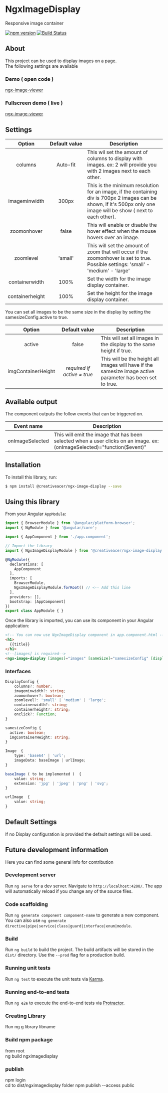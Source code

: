 # NgxImageDisplay

Responsive image container

[![npm version](https://badge.fury.io/js/%40creativeacer%2Fngx-image-display.svg)](https://badge.fury.io/js/%40creativeacer%2Fngx-image-display) [![Build Status](https://dev.azure.com/creativesuite/GitHub/_apis/build/status/CreativeAcer.ngx-image-display?branchName=master)](https://dev.azure.com/creativesuite/GitHub/_build/latest?definitionId=5&branchName=master)

## About
This project can be used to display images on a page.  
The following settings are available  

### Demo ( open code )  

[ngx-image-viewer](https://stackblitz.com/edit/ngx-image-viewer)

### Fullscreen demo ( live )
[ngx-image-viewer](https://ngx-image-viewer.stackblitz.io/)

## Settings  
  
Option | Default&#160;value | Description
:---:|:---:|---
columns | Auto-fit | This wil set the amount of columns to display with images. ex: 2 will provide you with 2 images next to each other.
imageminwidth | 300px | This is the minimum resolution for an image, if the containing div is 700px 2 images can be shown, if it's 500px only one image will be show ( next to each other).
zoomonhover | false | This will enable or disable the hover effect when the mouse hovers over an image.
zoomlevel | 'small' | This will set the amount of zoom that will occur if the zoomonhover is set to true. Possible settings: 'small' - 'medium' - 'large'
containerwidth | 100% | Set the width for the image display container.
containerheight | 100% | Set the height for the image display container.  

You can set all images to be the same size in the display by setting the samesizeConfig.active to true.  
  
  Option | Default&#160;value | Description
:---:|:---:|---
active | false | This will set all images in the display to the same height if true.
imgContainerHeight | *required if active = true* | This will be the height all images will have if the samesize image active parameter has been set to true.


## Available output

The component outputs the follow events that can be triggered on.

Event&#160;name | Description
:---:|---
onImageSelected | This will emit the image that has been selected when a user clicks on an image. ex: (onImageSelected)="function($event)"

## Installation

To install this library, run:

```bash
$ npm install @creativeacer/ngx-image-display --save
```

## Using this library

From your Angular `AppModule`:

```typescript
import { BrowserModule } from '@angular/platform-browser';
import { NgModule } from '@angular/core';

import { AppComponent } from './app.component';

// Import the library
import { NgxImageDisplayModule } from '@creativeacer/ngx-image-display';

@NgModule({
  declarations: [
    AppComponent
  ],
  imports: [
    BrowserModule,
    NgxImageDisplayModule.forRoot() // <-- Add this line
  ],
  providers: [],
  bootstrap: [AppComponent]
})
export class AppModule { }
```

Once the library is imported, you can use its component in your Angular application:

```html
<!-- You can now use NgxImageDisplay component in app.component.html -->
<h1>
  {{title}}
</h1>
<!--[images] is required-->
<ngx-image-display [images]="images" [sameSize]="samesizeConfig" [displayconfig]="displayconfig" (onImageSelected)="logImage($event)"></ngx-image-display>
```  

### Interfaces
```typescript
DisplayConfig {
    columns?: number;
    imageminwidth?: string;  
    zoomonhover?: boolean;  
    zoomlevel?: 'small' | 'medium' | 'large';  
    containerwidth?: string;  
    containerheight?: string;  
    onclick?: Function;
}
```  
```typescript
samesizeConfig {
  active: boolean;
  imgContainerHeight: string;
}
```  
```typescript
Image  {
    type: 'base64' | 'url';  
    imageData: baseImage | urlImage; 
} 
```  
```typescript
baseImage ( to be implemented )  {
    value: string;  
    extension: 'jpg' | 'jpeg' | 'png' | 'svg';  
}
```  
```typescript
urlImage  {
    value: string;  
}
```  

## Default Settings
  
If no Display configuration is provided the default settings will be used.  



## Future development information

Here you can find some general info for contribution

### Development server

Run `ng serve` for a dev server. Navigate to `http://localhost:4200/`. The app will automatically reload if you change any of the source files.

### Code scaffolding

Run `ng generate component component-name` to generate a new component. You can also use `ng generate directive|pipe|service|class|guard|interface|enum|module`.

### Build

Run `ng build` to build the project. The build artifacts will be stored in the `dist/` directory. Use the `--prod` flag for a production build.

### Running unit tests

Run `ng test` to execute the unit tests via [Karma](https://karma-runner.github.io).

### Running end-to-end tests

Run `ng e2e` to execute the end-to-end tests via [Protractor](http://www.protractortest.org/).

### Creating Library
Run ng g library libname

### Build npm package  
from root   
ng build ngximagedisplay

### publish
npm login   
cd to dist/ngximagedisplay folder
npm publish --access public

